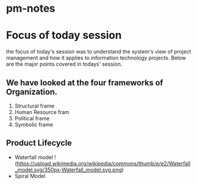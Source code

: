# pm-notes

# Focus of today session
the focus of today's session was to understand the system's view of project management and how it applies to information technology projects. Below are the major points covered in todays' session.
## We have looked at the four frameworks of Organization.
1. Structural frame
1. Human Resource fram
1. Political frame
1. Symbolic frame
## Product Lifecycle
- Waterfall model
!(https://upload.wikimedia.org/wikipedia/commons/thumb/e/e2/Waterfall_model.svg/350px-Waterfall_model.svg.png)
- Spiral Model

